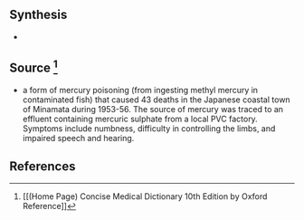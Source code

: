 ## Synthesis
- 
## Source [^1]
- a form of mercury poisoning (from ingesting methyl mercury in contaminated fish) that caused 43 deaths in the Japanese coastal town of Minamata during 1953-56. The source of mercury was traced to an effluent containing mercuric sulphate from a local PVC factory. Symptoms include numbness, difficulty in controlling the limbs, and impaired speech and hearing.
## References

[^1]: [[(Home Page) Concise Medical Dictionary 10th Edition by Oxford Reference]]